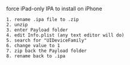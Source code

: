 force iPad-only IPA to install on iPhone
```
1. rename .ipa file to .zip
2. unzip
3. enter Payload folder
4. edit Info.plist (any text editor will do)
5. search for "UIDeviceFamily"
6. change value to 1
7. zip back the Payload folder
8. rename back to .ipa
```
